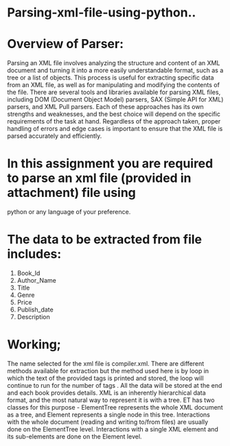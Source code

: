 # Parsing-xml-file-using-python..
# Overview of Parser:
Parsing an XML file involves analyzing the structure and content of an XML document and turning 
it into a more easily understandable format, such as a tree or a list of objects. This process is useful 
for extracting specific data from an XML file, as well as for manipulating and modifying the 
contents of the file. There are several tools and libraries available for parsing XML files, including 
DOM (Document Object Model) parsers, SAX (Simple API for XML) parsers, and XML Pull 
parsers. Each of these approaches has its own strengths and weaknesses, and the best choice will 
depend on the specific requirements of the task at hand. Regardless of the approach taken, proper 
handling of errors and edge cases is important to ensure that the XML file is parsed accurately and 
efficiently.
# In this assignment you are required to parse an xml file (provided in attachment) file using 
python or any language of your preference.
# The data to be extracted from file includes:
1. Book_Id
2. Author_Name 
3. Title
4. Genre 
5. Price
6. Publish_date
7. Description

# Working;

The name selected for the xml file is compiler.xml. There are different methods available for extraction but the method used here is by loop in which the text of the provided tags is printed and stored, the loop will continue to run for the number of tags . All the data will be stored at the end and each book provides details.
XML is an inherently hierarchical data format, and the most natural way to represent it is with a tree. ET has two classes for this purpose - ElementTree represents the whole XML document as a tree, and Element represents a single node in this tree. Interactions with the whole document (reading and writing to/from files) are usually done on the ElementTree level. Interactions with a single XML element and its sub-elements are done on the Element level.
